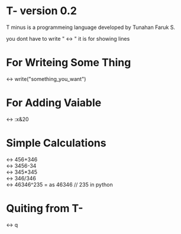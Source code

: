 # T- version 0.2  
T minus is a programmeing language developed by Tunahan Faruk S.  
  
you dont have to write " <->  " it is for showing lines  
    
# For Writeing Some Thing  
<-> write("something_you_want")  
  
# For Adding Vaiable  
<-> :x&20  
  
# Simple Calculations  
<-> 456+346    
<-> 3456-34  
<-> 345*345  
<-> 346/346  
<-> 46346^235 = as 46346 // 235 in python  
  
# Quiting from T- 
<-> q  
